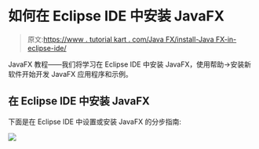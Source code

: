 # 如何在 Eclipse IDE 中安装 JavaFX

> 原文:[https://www . tutorial kart . com/Java FX/install-Java FX-in-eclipse-ide/](https://www.tutorialkart.com/javafx/install-javafx-in-eclipse-ide/)

JavaFX 教程——我们将学习在 Eclipse IDE 中安装 JavaFX，使用帮助->安装新软件开始开发 JavaFX 应用程序和示例。

## 在 Eclipse IDE 中安装 JavaFX

下面是在 Eclipse IDE 中设置或安装 JavaFX 的分步指南:

[![](../Images/925da31b32d6bc3827932f6c8afb11bb.png)](https://www.tutorialkart.com/)